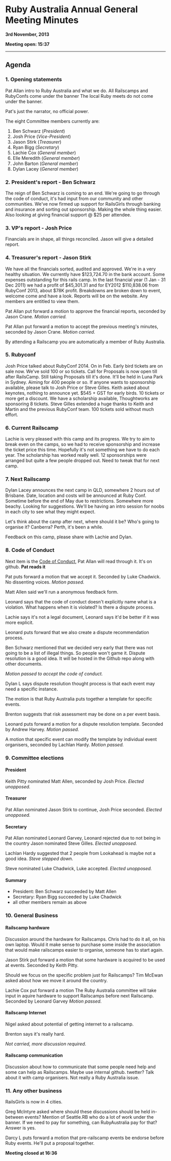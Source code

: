 # Ruby Australia Annual General Meeting Minutes
**3rd November, 2013**

**Meeting open: 15:37**

---

## Agenda

### 1. Opening statements

Pat Allan intro to Ruby Australia and what we do.
All Railscamps and RubyConfs come under the banner
The local Ruby meets do not come under the banner.

Pat's just the narrator, no official power.

The eight Committee members currently are:

1. Ben Schwarz (*President*)
1. Josh Price (*Vice-President*)
1. Jason Stirk (*Treasurer*)
1. Ryan Bigg (*Secretary*)
1. Lachie Cox (*General member*)
1. Elle Meredith (*General member*)
1. John Barton (*General member*)
1. Dylan Lacey (*General member*)

### 2. President's report - Ben Schwarz

The reign of Ben Schwarz is coming to an end. We're going to go through the code of conduct, it's had input from our community and other communities.
We've now firmed up support for RailsGirls through banking and insurance and sorting out sponsorship. Making the whole thing easier. Also looking at giving financial support @ $25 per attendee.

### 3. VP's report - Josh Price

Financials are in shape, all things reconciled. Jason will give a detailed report.

### 4. Treasurer's report - Jason Stirk

We have all the financials sorted, audited and approved. We're in a very healthy situation. We currently have $123,724.70 in the bank account. Some expenses outstanding for this rails camp. In the last financial year (1 Jan - 31 Dec 2011) we had a profit of $45,301.31 and for EY2012 $110,838.06 from RubyConf 2013, about $78K profit. Breakdowns are broken down to event, welcome come and have a look. Reports will be on the website. Any members are entitled to view them.

Pat Allan put forward a motion to approve the financial reports, seconded by Jason Crane. _Motion carried._

Pat Allan put forward a motion to accept the previous meeting's minutes, seconded by Jason Crane. _Motion carried._

By attending a Railscamp you are automatically a member of Ruby Australia.

### 5. Rubyconf

Josh Price talked about RubyConf 2014. On in Feb. Early bird tickets are on sale now. We've sold 100 or so tickets. Call for Proposals is now open till after RailsCamp. Still taking Proposals till it's done. It'll be held in Luna Park in Sydney. Aiming for 400 people or so. If anyone wants to sponsorship available, please talk to Josh Price or Steve Gilles. Keith asked about keynotes, nothing to announce yet. $545 + GST for early birds. 10 tickets or more get a discount. We have a scholarship available, Thoughtworks are sponsoring 8 tickets. Steve Gilles extended a huge thanks to Keith and Martin and the previous RubyConf team. 100 tickets sold without much effort.

### 6. Current Railscamp

Lachie is very pleased with this camp and its progress. We try to aim to break even on the camps, so we had to receive sponsorship and increase the ticket price this time. Hopefully it's not something we have to do each year. The scholarship has worked really well. 12 sponsorships were arranged but quite a few people dropped out. Need to tweak that for next camp.

### 7. Next Railscamp

Dylan Lacey announces the next camp in QLD, somewhere 2 hours out of Brisbane. Date, location and costs will be announced at Ruby Conf. Sometime before the end of May due to restrictions. Somewhere more beachy. Looking for suggestions. We'll be having an intro session for noobs in each city to see what they might expect.

Let's think about the camp after next, where should it be? Who's going to organise it? Canberra? Perth, it's been a while.

Feedback on this camp, please share with Lachie and Dylan.

### 8. Code of Conduct

Next item is the [Code of Conduct](/code-of-conduct.html), Pat Allan will read through it. It's on github. **Pat reads it**

Pat puts forward a motion that we accept it. Seconded by Luke Chadwick. No dissenting voices. _Motion passed._

Matt Allen said we'll run a anonymous feedback form.

Leonard says that the code of conduct doesn't explicitly name what is a violation. What happens when it is violated? Is there a dispute process.

Lachie says it's not a legal document, Leonard says it'd be better if it was more explicit.

Leonard puts forward that we also create a dispute recommendation process.

Ben Schwarz mentioned that we decided very early that there was not going to be a list of illegal things. So people won't game it. Dispute resolution is a good idea. It will be hosted in the Github repo along with other documents.

_Motion passed to accept the code of conduct._

Dylan L says dispute resolution thought process is that each event may need a specific instance.

The motion is that Ruby Australia puts together a template for specific events.

Brenton suggests that risk assessment may be done on a per event basis.

Leonard puts forward a motion for a dispute resolution template. Seconded by Andrew Harvey. _Motion passed._

A motion that specific event can modify the template by individual event organisers, seconded by Lachlan Hardy. _Motion passed._

### 9. Committee elections

#### President
Keith Pitty nominated Matt Allen, seconded by Josh Price.
_Elected unopposed._

#### Treasurer
Pat Allan nominated Jason Stirk to continue, Josh Price seconded.
_Elected unopposed._

#### Secretary
Pat Allan nominated Leonard Garvey, Leonard rejected due to not being in the country
Jason nominated Steve Gilles.
_Elected unopposed._

Lachlan Hardy suggested that 2 people from Lookahead is maybe not a good idea. _Steve stepped down._

Steve nominated Luke Chadwick, Luke accepted.
_Elected unopposed._

#### Summary
- President: Ben Schwarz succeeded by Matt Allen
- Secretary: Ryan Bigg succeeded by Luke Chadwick
- all other members remain as above

### 10. General Business

#### Railscamp hardware
Discussion around the hardware for Railscamps. Chris had to do it all, on his own laptop. Would it make sense to purchase some inside the association that would make railscamps easier to organise, someone has to start again.

Jason Stirk put forward a motion that some hardware is acquired to be used at events. Seconded by Keith Pitty.

Should we focus on the specific problem just for Railscamps?  Tim McEwan asked about how we move it around the country.

Lachie Cox put forward a motion The Ruby Australia committee will take input in aquire hardware to support Railscamps before next Railscamp. Seconded by Leonard Garvey
_Motion passed._

#### Railscamp Internet

Nigel asked about potential of getting internet to a railscamp.

Brenton says it's really hard.

_Not carried, more discussion required._

####  Railscamp communication

Discussion about how to communicate that some people need help and some can help as Railscamps. Maybe use internal github. twetter? Talk about it with camp organisers. Not really a Ruby Australia issue.

### 11. Any other business

RailsGirls is now in 4 cities.

Greg McIntyre asked where should these discussions should be held in-between events? Mention of Seattle.RB who do a lot of work under the banner. If we need to pay for something, can RubyAustralia pay for that? Answer is yes.

Darcy L puts forward a motion that pre-railscamp events be endorse before Ruby events. He'll put a proposal together.

**Meeting closed at 16:36**

